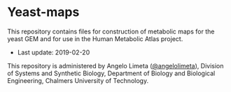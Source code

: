 # Yeast-maps
This repository contains files for construction of metabolic maps for the yeast GEM and for use in the Human Metabolic Atlas project.

* Last update: 2019-02-20

This repository is administered by Angelo Limeta ([@angelolimeta](https://github.com/angelolimeta)), Division of Systems and Synthetic Biology, Department of Biology and Biological Engineering, Chalmers University of Technology.
